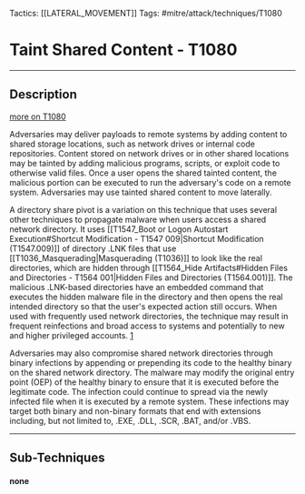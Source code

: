 Tactics: [[LATERAL_MOVEMENT]]
Tags: #mitre/attack/techniques/T1080  

# Taint Shared Content - T1080
---
## Description
[more on T1080](https://attack.mitre.org/techniques/T1080)

Adversaries may deliver payloads to remote systems by adding content to shared storage locations, such as network drives or internal code repositories. Content stored on network drives or in other shared locations may be tainted by adding malicious programs, scripts, or exploit code to otherwise valid files. Once a user opens the shared tainted content, the malicious portion can be executed to run the adversary's code on a remote system. Adversaries may use tainted shared content to move laterally.

A directory share pivot is a variation on this technique that uses several other techniques to propagate malware when users access a shared network directory. It uses [[T1547_Boot or Logon Autostart Execution#Shortcut Modification - T1547 009|Shortcut Modification (T1547.009)]] of directory .LNK files that use [[T1036_Masquerading|Masquerading (T1036)]] to look like the real directories, which are hidden through [[T1564_Hide Artifacts#Hidden Files and Directories - T1564 001|Hidden Files and Directories (T1564.001)]]. The malicious .LNK-based directories have an embedded command that executes the hidden malware file in the directory and then opens the real intended directory so that the user's expected action still occurs. When used with frequently used network directories, the technique may result in frequent reinfections and broad access to systems and potentially to new and higher privileged accounts. [1](https://rewtin.blogspot.ch/2017/11/abusing-user-shares-for-efficient.html)

Adversaries may also compromise shared network directories through binary infections by appending or prepending its code to the healthy binary on the shared network directory. The malware may modify the original entry point (OEP) of the healthy binary to ensure that it is executed before the legitimate code. The infection could continue to spread via the newly infected file when it is executed by a remote system. These infections may target both binary and non-binary formats that end with extensions including, but not limited to, .EXE, .DLL, .SCR, .BAT, and/or .VBS.

---
## Sub-Techniques

#### none
